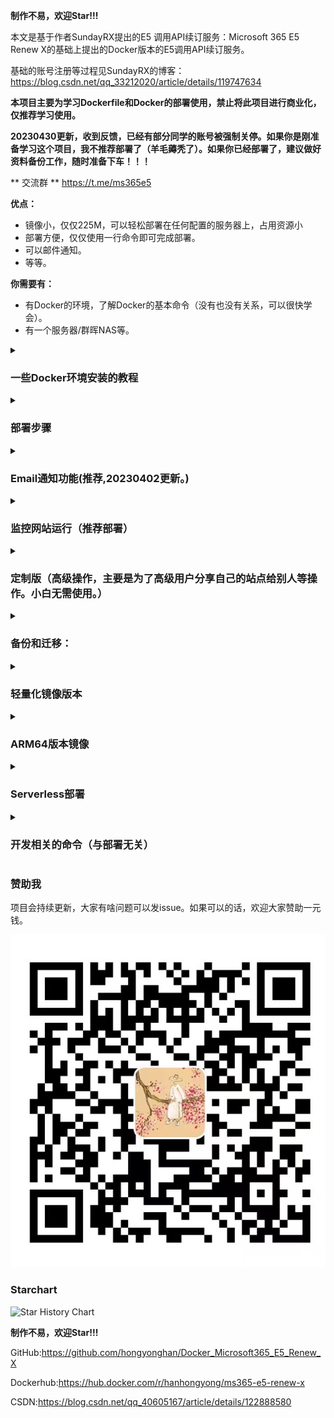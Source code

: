**制作不易，欢迎Star!!!**  

本文是基于作者SundayRX提出的E5 调用API续订服务：Microsoft 365 E5 Renew X的基础上提出的Docker版本的E5调用API续订服务。

基础的账号注册等过程见SundayRX的博客：https://blog.csdn.net/qq_33212020/article/details/119747634


**本项目主要为学习Dockerfile和Docker的部署使用，禁止将此项目进行商业化，仅推荐学习使用。**

**20230430更新，收到反馈，已经有部分同学的账号被强制关停。如果你是刚准备学习这个项目，我不推荐部署了（羊毛薅秃了）。如果你已经部署了，建议做好资料备份工作，随时准备下车！！！**

** 交流群 ** 
https://t.me/ms365e5

**优点：**

- 镜像小，仅仅225M，可以轻松部署在任何配置的服务器上，占用资源小
- 部署方便，仅仅使用一行命令即可完成部署。
- 可以邮件通知。
- 等等。

**你需要有：**

- 有Docker的环境，了解Docker的基本命令（没有也没有关系，可以很快学会）。
- 有一个服务器/群晖NAS等。



 <details>
<summary><h3> 一些Docker环境安装的教程</h3></summary>

   - Docker环境搭建：https://www.jianshu.com/p/996e08b7976d
   
   - 史上最全Docker环境安装指南：https://zhuanlan.zhihu.com/p/82269806
 </details>

<details>

<summary><h3> 部署步骤</h3></summary>

1. 运行MS365 E5 Renew X镜像，得到容器。


   ```
   docker run -d -p 1066:1066 -e TZ=Asia/Shanghai -e sender="by123@163.com" -e pwd="UNxxxxxxxxN" -e receiver="4dddqqq9dd6@qq.com"  -e adminpwd="123456" hanhongyong/ms365-e5-renew-x:pubemail
   ```

   修改-e后面的内容，其中 sender = '123456@163.com'为发送邮件的邮箱。
      receiver = '789456@qq.com'为接收邮件的邮箱。其中pwd为发送邮箱的授权码。授权码获取方式为，进入网页版163邮箱，点击设置，点击POP3/SMTP/IMAP，点击授权密码管理，新增授权码即可。
      adminpwd为web界面的登录密码。
   
2. 服务访问：输入ip:1066.

![image-20220211205438949](README.assets/image-20220211205438949.png)

</details>

<details>
<summary><h3>Email通知功能(推荐,20230402更新。)</h3></summary>

   - email通知版本主要实现了检测部署的账号是否全部都正常运行。该版本会每天定时发送邮件来通知是否账号全部运行。
   
   - 该版本内测使用了一个月，目前没发现什么太大的问题。
   
   - 关于修改通知邮箱。推荐使用163邮箱。修改-e后面的内容，其中 sender = '123456@163.com'为发送邮件的邮箱。
      receiver = '789456@qq.com'为接收邮件的邮箱。其中pwd为发送邮箱的授权码。授权码获取方式为，进入网页版163邮箱，点击设置，点击POP3/SMTP/IMAP，点击授权密码管理，新增授权码即可。
      adminpwd为web界面的登录密码。
   
   - 关于版本。已发布x86机器和arm64v8，其他版本需要可以发issue，会尽快补充。
   - 发送邮件的日志的位置:/opt/test.log
   - 发送邮件的时间为每天18点。可以通过crontab命令修改。
   
   - x86版本：

    
    docker run -d -p 1066:1066 -e TZ=Asia/Shanghai -e sender="by123@163.com" -e pwd="UNxxxxxxxxN" -e receiver="4dddqqq9dd6@qq.com"  -e adminpwd="123456" hanhongyong/ms365-e5-renew-x:pubemail
    
   - arm64v8版本：

    
    docker run -d -p 1066:1066 -e TZ=Asia/Shanghai -e sender="byxxx@163.com" -e pwd="UxxxxWWN" -e receiver="41xxxxx@qq.com" -e adminpwd="123456" hanhongyong/ms365-e5-renew-x:arm64v8
    

 </details>

 <details>
<summary><h3> 监控网站运行（推荐部署）</h3></summary>
   [见文档](https://github.com/hongyonghan/Docker_Microsoft365_E5_Renew_X/blob/main/monitoring_service.md/)
 </details>


<details>
<summary><h3> 定制版（高级操作，主要是为了高级用户分享自己的站点给别人等操作。小白无需使用。）</h3></summary>

   ```
   docker run -d -p 1066:1066 -v /root/Docker_Microsoft365_E5_Renew_X/Microsoft365_E5_Renew_X/Deploy:/app/Deploy  hanhongyong/ms365-e5-renew-x:latest
   ```

  其中-p为暴露服务器的端口（前面的1066，可以自行修改）和暴露容器的端口（后面的1066，可以自行修改，这个端口是在Config.xml中指定的开放的端口）；-v为数据卷的挂载，前面的Deploy指的是服务器中的Deploy文件夹（可以修改，但是必须是绝对路径），/app/Deploy指的是容器内的文件夹（不能修改）；--name为容器的名字。
 </details>



<details>
<summary> <h3>备份和迁移：</h3></summary>
 

  所有的配置文件都放在/app文件路径下，如果您以后有迁移的需要可以用命令将容器中/app路径下的文件复制出来。或者在一开始的时候就可以挂载数据卷到您的之前的全部文件中。如：
  ```
docker run -d -p 1066:1066 -v /root/Docker_Microsoft365_E5_Renew_X/Microsoft365_E5_Renew_X/:/app/ hanhongyong/ms365-e5-renew-x:latest
  ```
  如此便可以实现您所要求的配置文件备份的功能，且您的容器中的文件和服务器主机中文件是一样的。

  </details>
 <details>
<summary><h3> 轻量化镜像版本</h3></summary>

 **为了使得容器更加稳定且好用（小白专用），latest版本中添加了vim等软件，并且更换了基础镜像，会有点大。如果介意，请使用slim版本**
   ```
   docker pull hanhongyong/ms365-e5-renew-x:slim
   ```
   下面部署命令时版本也改为slim版本即可。slim版本仅为225M。
   建议使用latest版本，这个版本持续修改完善下去，slim版本仅为资源受限的主机使用。

 </details>

<details>
<summary><h3>ARM64版本镜像</h3></summary>

   ```
   docker pull hanhongyong/ms365-e5-renew-x:arm
   ```
   ```
   docker run -d -p 1066:1066 -e TZ=Asia/Shanghai --name ms365  hanhongyong/ms365-e5-renew-x:arm
   ```
   这个版本是基础版本，没有邮件通知等功能。如果需要邮件通知功能。
 </details>

<details>
<summary><h3>Serverless部署</h3></summary>

没有服务器的同学们，可以使用koyeb进行部署。点击下面按钮一键部署:
> [![Deploy to Koyeb](https://www.koyeb.com/static/images/deploy/button.svg)](https://app.koyeb.com/deploy?type=docker&image=docker.io/hanhongyong/ms365-e5-renew-x&name=web-renew&ports=1066;http;/)

koyeb部署:感谢[gd1214b](https://github.com/hongyonghan/Docker_Microsoft365_E5_Renew_X/issues/5)提出的解决方案。
具体见文件: [ReadMe_Serverless.md](./ReadMe_Serverless.md) 

注意：类似于heroku和koyeb等云容器平台，都会有重启实例的现象，不过heroku是每天强制重启，koyeb是隔几天重启一次。每次重启都会丢失实例在部署后的所有更改，造成数据丢失。请大家注意。感谢[ChirmyRam](https://github.com/hongyonghan/Docker_Microsoft365_E5_Renew_X/issues/15)给出的提醒。

</details>

<details>
<summary><h3>开发相关的命令（与部署无关）</h3></summary>



```
##构建镜像
docker build -t ms365-e5-renew-x .
docker tag ms365-e5-renew-x:latest hanhongyong/ms365-e5-renew-x:latest

#上传镜像
docker push hanhongyong/ms365-e5-renew-x:latest
#登录dockerhub
docker login
#使用buildx编译arm架构的镜像
docker buildx build --push --tag hanhongyong/ms365-e5-renew-x:arm --platform linux/arm64/v8 -f Dockerfile_arm .
```

</details>

### 赞助我

项目会持续更新，大家有啥问题可以发issue。如果可以的话，欢迎大家赞助一元钱。

![image-20220211205438949](README.assets/zhifubao.jpg)



### Starchart

![Star History Chart](https://api.star-history.com/svg?repos=hongyonghan/Docker_Microsoft365_E5_Renew_X&type=Date)

**制作不易，欢迎Star!!!**

GitHub:https://github.com/hongyonghan/Docker_Microsoft365_E5_Renew_X

Dockerhub:https://hub.docker.com/r/hanhongyong/ms365-e5-renew-x

CSDN:https://blog.csdn.net/qq_40605167/article/details/122888580



